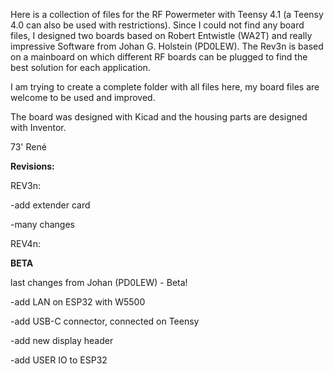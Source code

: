 Here is a collection of files for the RF Powermeter with Teensy 4.1 (a Teensy 4.0 can also be used with restrictions).
Since I could not find any board files, I designed two boards based on Robert Entwistle (WA2T) and really impressive Software from Johan G. Holstein (PD0LEW).
The Rev3n is based on a mainboard on which different RF boards can be plugged to find the best solution for each application.


I am trying to create a complete folder with all files here, my board files are welcome to be used and improved.

The board was designed with Kicad and the housing parts are designed with Inventor.


73' René


**Revisions:**

REV3n:


-add extender card

-many changes


REV4n:


**BETA**

last changes from Johan (PD0LEW) - Beta!

-add LAN on ESP32 with W5500

-add USB-C connector, connected on Teensy

-add new display header

-add USER IO to ESP32


